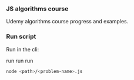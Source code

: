 ### JS algorithms course 

Udemy algorithms course progress and examples.

### Run script

Run in the cli:

run run run

```bash
node <path>/<problem-name>.js
```
